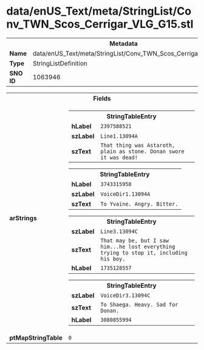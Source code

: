 <h1>data/enUS_Text/meta/StringList/Conv_TWN_Scos_Cerrigar_VLG_G15.stl</h1><table><tr><th colspan="100%">Metadata</th></tr><tr><td><b>Name</b></td><td>data/enUS_Text/meta/StringList/Conv_TWN_Scos_Cerrigar_VLG_G15.stl</td></tr><tr><td><b>Type</b></td><td>StringListDefinition</td></tr><tr><td><b>SNO ID</b></td><td>1063946</td></tr></table>

<table><tr><th colspan="100%">Fields</th></tr><tr><td><b>arStrings</b></td><td><table><tr><th colspan="100%">StringTableEntry</th></tr><tr><td><b>hLabel</b></td><td><code>2397588521</code></td></tr><tr><td><b>szLabel</b></td><td><code>Line1.13094A</code></td></tr><tr><td><b>szText</b></td><td><code>That thing was Astaroth, plain as stone. Donan swore it was dead!</code></td></tr></table>


<table><tr><th colspan="100%">StringTableEntry</th></tr><tr><td><b>hLabel</b></td><td><code>3743315958</code></td></tr><tr><td><b>szLabel</b></td><td><code>VoiceDir1.13094A</code></td></tr><tr><td><b>szText</b></td><td><code>To Yvaine. Angry. Bitter.</code></td></tr></table>


<table><tr><th colspan="100%">StringTableEntry</th></tr><tr><td><b>szLabel</b></td><td><code>Line3.13094C</code></td></tr><tr><td><b>szText</b></td><td><code>That may be, but I saw him...he lost everything trying to stop it, including his boy.</code></td></tr><tr><td><b>hLabel</b></td><td><code>1735128557</code></td></tr></table>


<table><tr><th colspan="100%">StringTableEntry</th></tr><tr><td><b>szLabel</b></td><td><code>VoiceDir3.13094C</code></td></tr><tr><td><b>szText</b></td><td><code>To Shaega. Heavy. Sad for Donan.</code></td></tr><tr><td><b>hLabel</b></td><td><code>3080855994</code></td></tr></table>


</td></tr><tr><td><b>ptMapStringTable</b></td><td><code>0</code></td></tr></table>


